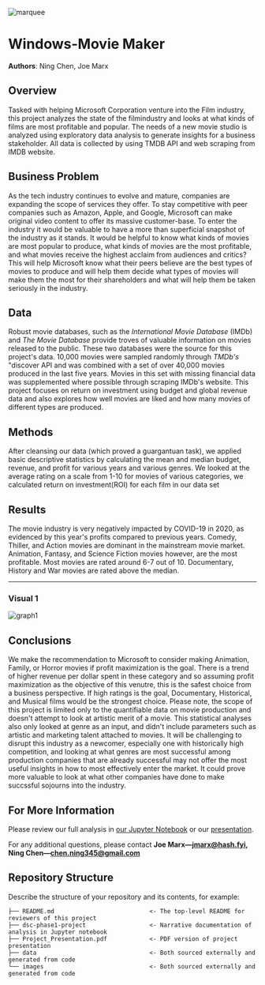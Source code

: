![marquee](/images/marquee.jpg)

# Windows-Movie Maker

**Authors**: Ning Chen, Joe Marx

## Overview

Tasked with helping Microsoft Corporation venture into the Film industry, this project analyzes the state of the filmindustry and looks at what kinds of films are most profitable and popular. The needs of a new movie studio is analyzed using exploratory data analysis to generate insights for a business stakeholder. All data is collected by using TMDB API and web scraping from IMDB website.  


## Business Problem

As the tech industry continues to evolve and mature, companies are expanding the scope of services they offer. To stay competitive with peer companies such as Amazon, Apple, and Google, Microsoft can make original video content to offer its massive customer-base. To enter the industry it would be valuable to have a more than superficial snapshot of the industry as it stands. It would be helpful to know what kinds of movies are most popular to produce, what kinds of movies are the most profitable, and what movies receive the highest acclaim from audiences and critics? This will help Microsoft know what their peers believe are the best types of movies to produce and will help them decide what types of movies will make them the most for their shareholders and what will help them be taken seriously in the industry. 


## Data

Robust movie databases, such as the *International Movie Database* (IMDb) and *The Movie Database* provide troves of valuable information on movies released to the public. These two databases were the source for this project's data. 10,000 movies were sampled randomly through *TMDb's* "discover API and was combined with a set of over 40,000 movies produced in the last five years. Movies in this set with missing financial data was supplemented where possible through scraping IMDb's website. This project focuses on return on investment using budget and global revenue data and also explores how well movies are liked and how many movies of different types are produced.


## Methods

After cleansing our data (which proved a guargantuan task), we applied basic descriptive statistics by calculating the mean and median budget, revenue, and profit for various years and various genres. We looked at the average rating on a scale from 1-10 for movies of various categories, we calculated return on investment(ROI) for each film in our data set


## Results

The movie industry is very negatively impacted by COVID-19 in 2020, as evidenced by this year's profits compared to previous years. Comedy, Thiller, and Action movies are dominant in the mainstream movie market. Animation, Fantasy, and Science Fiction movies however, are the most profitable. Most movies are rated around 6-7 out of 10. Documentary, History and War movies are rated above the median.

***

### Visual 1
![graph1](/images/box.png)

## Conclusions

We make the recommendation to Microsoft to consider making Animation, Family, or Horror movies if profit maximization is the goal. There is a trend of higher revenue per dollar spent in these category and so assuming profit maximization as the objective of this venutre, this is the safest choice from a business perspective. If high ratings is the goal, Documentary, Historical, and Musical films would be the strongest choice. Please note, the scope of this project is limited only to the quantifiable data on movie production and doesn't attempt to look at artistic merit of a movie. This statistical analyses also only looked at genre as an input, and didn't include parameters such as artistic and marketing talent attached to movies. It will be challenging to disrupt this industry as a newcomer, especially one with historically high competition, and looking at what genres are most successful among production companies that are already successful may not offer the most useful insights in how to most effectively enter the market. It could prove more valuable to look at what other companies have done to make succssful sojourns into the industry. 


## For More Information

Please review our full analysis in [our Jupyter Notebook](https://github.com/ghcn345/phase-1-project-API-web_scraping/blob/main/project_phase1.ipynb) or our [presentation](https://github.com/ghcn345/phase-1-project-API-web_scraping/blob/main/presentation.pdf).

For any additional questions, please contact **Joe Marx—jmarx@hash.fyi, Ning Chen—chen.ning345@gmail.com**

## Repository Structure

Describe the structure of your repository and its contents, for example:

```
├── README.md                           <- The top-level README for reviewers of this project
├── dsc-phase1-project                  <- Narrative documentation of analysis in Jupyter notebook
├── Project_Presentation.pdf            <- PDF version of project presentation
├── data                                <- Both sourced externally and generated from code
└── images                              <- Both sourced externally and generated from code

```
